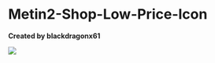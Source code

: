 # Metin2-Shop-Low-Price-Icon
**Created by blackdragonx61**

![](https://media.giphy.com/media/WTXjanPwEBjLKOFFt7/giphy.gif)